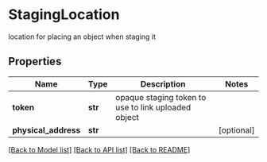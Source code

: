 # StagingLocation

location for placing an object when staging it

## Properties
Name | Type | Description | Notes
------------ | ------------- | ------------- | -------------
**token** | **str** | opaque staging token to use to link uploaded object | 
**physical_address** | **str** |  | [optional] 

[[Back to Model list]](../README.md#documentation-for-models) [[Back to API list]](../README.md#documentation-for-api-endpoints) [[Back to README]](../README.md)


